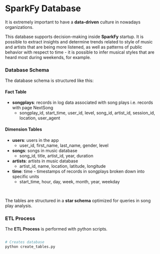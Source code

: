 # SparkFy Database

It is extremely important to have a **data-driven** culture in nowadays organizations.<br>


This database supports decision-making inside **SparkFy** startup. It is possible to extract insights and determine trends related to style of music and artists that are being more listened, as well as patterns of public behavior with respect to time - it is possible to infer musical styles that are heard most during weekends, for example.<br>

### Database Schema

The database schema is structured like this:

#### Fact Table
- **songplays**: records in log data associated with song plays i.e. records with page NextSong
    * songplay_id, start_time, user_id, level, song_id, artist_id, session_id, location, user_agent

#### Dimension Tables
- **users**: users in the app
    * user_id, first_name, last_name, gender, level
- **songs**: songs in music database
    * song_id, title, artist_id, year, duration
- **artists**: artists in music database
    * artist_id, name, location, latitude, longitude
- **time**: time - timestamps of records in songplays broken down into specific units
    * start_time, hour, day, week, month, year, weekday
<br>

The tables are structured in a **star schema** optimized for queries in song play analysis.<br>

### ETL Process

The **ETL Process** is performed with python scripts.

~~~bash

# Creates database
python create_tables.py

~~~~
